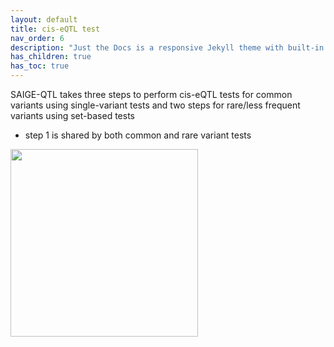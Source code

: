 ```yaml
---
layout: default
title: cis-eQTL test 
nav_order: 6
description: "Just the Docs is a responsive Jekyll theme with built-in search that is easily customizable and hosted on GitHub Pages."
has_children: true
has_toc: true
---
```


SAIGE-QTL takes three steps to perform cis-eQTL tests for common variants using single-variant tests and two steps for rare/less frequent variants using set-based tests
- step 1 is shared by both common and rare variant tests

<img src="{{site.baseurl | prepend: site.url}}/assets/img/SAIGE-pie.png" width="300">
